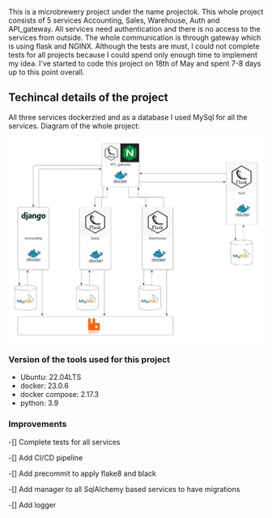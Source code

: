 This is a microbrewery project under the name projectok. This whole project consists of 5 services Accounting, Sales, Warehouse, Auth and API_gateway. All services need authentication and there is no access to the services from outside. The whole communication is through gateway which is using flask and NGINX. Although the tests are must, I could not complete tests for all projects because I could spend only enough time to implement my idea. I've started to code this project on 18th of May and spent 7-8 days up to this point overall.

## Techincal details of the project

All three services dockerzied and as a database I used MySql for all the services. Diagram of the whole project:


![Alt text](cloudsigma.png?raw=true "Schema")

### Version of the tools used for this project

- Ubuntu: 22.04LTS
- docker: 23.0.6
- docker compose: 2.17.3
- python: 3.9


### Improvements

-[] Complete tests for all services

-[] Add CI/CD pipeline

-[] Add precommit to apply flake8 and black

-[] Add manager to all SqlAlchemy based services to have migrations

-[] Add logger
